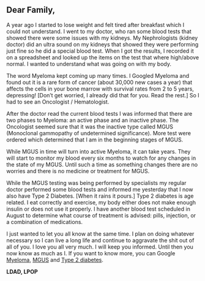 ## Dear Family,

A year ago I started to lose weight and felt tired after breakfast which I could not understand. I went to my doctor, who ran some blood tests that showed there were some issues with my kidneys. My Nephrologists (kidney doctor) did an ultra sound on my kidneys that showed they were performing just fine so he did a special blood test. When I got the results, I recorded it on a spreadsheet and looked up the items on the test that where high/above normal. I wanted to understand what was going on with my body.

The word Myeloma kept coming up many times. I Googled Myeloma and found out it is a rare form of cancer (about 30,000 new cases a year) that affects the cells in your bone marrow with survival rates from 2 to 5 years, depressing! [Don’t get worried, I already did that for you. Read the rest.] So I had to see an Oncologist / Hematologist.

After the doctor read the current blood tests I was informed that there are two phases to Myeloma: an active phase and an inactive phase. The Oncologist seemed sure that it was the inactive type called MGUS (Monoclonal gammopathy of undetermined significance). More test were ordered which determined that I am in the beginning stages of MGUS.

While MGUS in time will turn into active Myeloma, it can take years. They will start to monitor my blood every six months to watch for any changes in the state of my MGUS. Until such a time as something changes there are no worries and there is no medicine or treatment for MGUS.

While the MGUS testing was being performed by specialists my regular doctor performed some blood tests and informed me yesterday that I now also have Type 2 Diabetes. [When it rains it pours.] Type 2 diabetes is age related. I eat correctly and exercise, my body either does not make enough insulin or does not use it properly. I have another blood test scheduled in August to determine what course of treatment is advised: pills, injection, or a combination of medications.

I just wanted to let you all know at the same time. I plan on doing whatever necessary so I can live a long life and continue to aggravate the shit out of all of you. I love you all very much. I will keep you informed. Until then you now know as much as I. If you want to know more, you can Google [Myeloma](https://www.hematology.org/education/patients/blood-cancers/myeloma), [MGUS](https://www.healthline.com/health/how-serious-is-mgus) and [Type 2 diabetes](https://www.mayoclinic.org/diseases-conditions/type-2-diabetes/symptoms-causes/syc-20351193).

**LDAD, LPOP**


